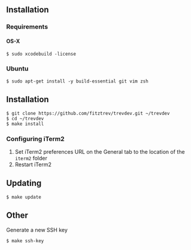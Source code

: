 ## Installation

### Requirements

#### OS-X

```
$ sudo xcodebuild -license
```

### Ubuntu

```
$ sudo apt-get install -y build-essential git vim zsh
```

## Installation

```
$ git clone https://github.com/fitztrev/trevdev.git ~/trevdev
$ cd ~/trevdev
$ make install
```

### Configuring iTerm2

1. Set iTerm2 preferences URL on the General tab to the location of the `iterm2` folder
2. Restart iTerm2

## Updating

```
$ make update
```

## Other

Generate a new SSH key

```
$ make ssh-key
```
